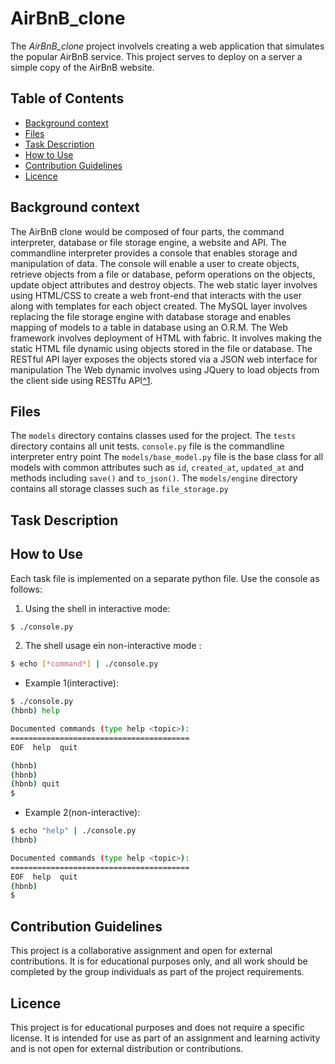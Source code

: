 # __AirBnB_clone__

The *AirBnB_clone* project involvels creating a web application that simulates the popular AirBnB service. This project serves to deploy on a server a simple copy of the AirBnB website.

## Table of Contents

- [Background context](#background-context)
- [Files](#files)
- [Task Description](Task-description)
- [How to Use](#how-to-use)
- [Contribution Guidelines](#contribution-guidelines)
- [Licence](#licence)

## Background context

The AirBnB clone would be composed of four parts, the command interpreter, database or file storage engine, a website and API. The commandline interpreter provides a console that enables storage and manipulation of data. The console will enable a user to create objects, retrieve objects from a file or database, peform operations on the objects, update object attributes and destroy objects.
The web static layer involves using HTML/CSS to create a web front-end that interacts with the user along with templates for each object created.
The MySQL layer involves replacing the file storage engine with database storage and enables mapping of models to a table in database using an O.R.M.
The Web framework involves deployment of HTML with fabric. It involves making the static HTML file dynamic using objects stored in the file or database.
The RESTful API layer exposes the objects stored via a JSON web interface for manipulation
The Web dynamic involves using JQuery to load objects from the client side using RESTfu API[^1].

## Files

The `models` directory contains classes used for the project.
The `tests` directory contains all unit tests.
`console.py` file is the commandline interpreter entry point
The `models/base_model.py` file is the base class for all models with common attributes such as `id`, `created_at`, `updated_at` and methods including `save()` and `to_json()`.
The `models/engine` directory contains all storage classes such as `file_storage.py`

## Task Description

## How to Use
Each task file is implemented on a separate python file.
Use the console as follows:
1. Using the shell in interactive mode:
```sh
$ ./console.py
```
2. The shell usage ein non-interactive mode :
```sh
$ echo [*command*] | ./console.py
```
- Example 1(interactive):

```sh
$ ./console.py
(hbnb) help

Documented commands (type help <topic>):
========================================
EOF  help  quit

(hbnb)
(hbnb)
(hbnb) quit
$
```
- Example 2(non-interactive):

```sh
$ echo "help" | ./console.py
(hbnb)

Documented commands (type help <topic>):
========================================
EOF  help  quit
(hbnb)
$
```
## Contribution Guidelines
This project is a collaborative assignment and open for external contributions. It is for educational purposes only, and all work should be completed by the group individuals as part of the project requirements.
## Licence
This project is for educational purposes and does not require a specific license. It is intended for use as part of an assignment and learning activity and is not open for external distribution or contributions.

[//]: #
	[^1]: article
